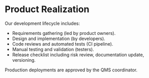 # Product Realization

Our development lifecycle includes:

- Requirements gathering (led by product owners).
- Design and implementation (by developers).
- Code reviews and automated tests (CI pipeline).
- Manual testing and validation (testers).
- Release checklist including risk review, documentation update, versioning.

Production deployments are approved by the QMS coordinator.
